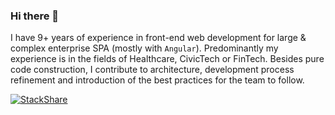 ### Hi there 👋

<!--
**voznik/voznik** is a ✨ _special_ ✨ repository because its `README.md` (this file) appears on your GitHub profile.

Here are some ideas to get you started:

- 🔭 I’m currently working on ...
- 🌱 I’m currently learning ...
- 👯 I’m looking to collaborate on ...
- 🤔 I’m looking for help with ...
- 💬 Ask me about ...
- 📫 How to reach me: ...
- 😄 Pronouns: ...
- ⚡ Fun fact: ...
-->

I have 9+ years of experience in front-end web development for large & complex enterprise SPA (mostly with `Angular`). Predominantly my experience is in the fields of Healthcare, CivicTech or FinTech. Besides pure code construction, I contribute to architecture, development process refinement and introduction of the best practices for the team to follow.

<!-- 📫 How to reach me: https://about.com/voznik -->

[![StackShare](http://img.shields.io/badge/tech-stack-0690fa.svg?style=flat)](https://stackshare.io/voznik/my-stack)
